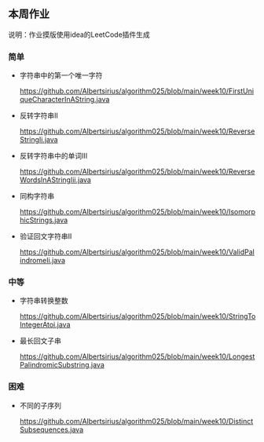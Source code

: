 ## 本周作业

说明：作业摸版使用idea的LeetCode插件生成

### 简单

- 字符串中的第一个唯一字符

  https://github.com/Albertsirius/algorithm025/blob/main/week10/FirstUniqueCharacterInAString.java

- 反转字符串II

  https://github.com/Albertsirius/algorithm025/blob/main/week10/ReverseStringIi.java

- 反转字符串中的单词III

  https://github.com/Albertsirius/algorithm025/blob/main/week10/ReverseWordsInAStringIii.java

- 同构字符串

  https://github.com/Albertsirius/algorithm025/blob/main/week10/IsomorphicStrings.java

- 验证回文字符串II

  https://github.com/Albertsirius/algorithm025/blob/main/week10/ValidPalindromeIi.java

### 中等

- 字符串转换整数

  https://github.com/Albertsirius/algorithm025/blob/main/week10/StringToIntegerAtoi.java

- 最长回文子串

  https://github.com/Albertsirius/algorithm025/blob/main/week10/LongestPalindromicSubstring.java

### 困难

- 不同的子序列

  https://github.com/Albertsirius/algorithm025/blob/main/week10/DistinctSubsequences.java